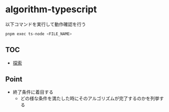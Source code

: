 # algorithm-typescript

以下コマンドを実行して動作確認を行う

```sh
pnpm exec ts-node <FILE_NAME>
```

## TOC

- [探索](src/searching)

## Point

- 終了条件に着目する
  - どの様な条件を満たした時にそのアルゴリズムが完了するのかを列挙する
